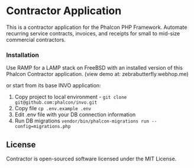 # Contractor Application

This is a contractor application for the Phalcon PHP Framework. 
Automate recurring service contracts, invoices, and receipts for small to mid-size commercial contractors.

### Installation

Use RAMP for a LAMP stack on FreeBSD with an installed version of this Phalcon Contractor application.
(view demo at: zebrabutterfly.webhop.me)

or start from its base INVO application:

1. Copy project to local environment - `git clone git@github.com:phalcon/invo.git`
2. Copy file `cp .env.example .env`
3. Edit .env file with your DB connection information
4. Run DB migrations `vendor/bin/phalcon-migrations run --config=migrations.php`

## License

Contractor is open-sourced software licensed under the MIT License. 

